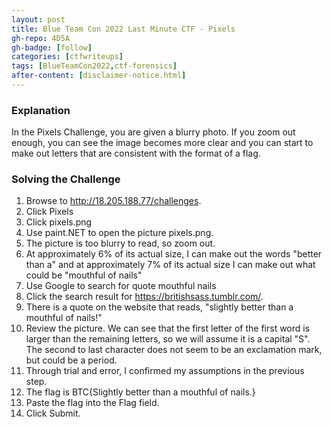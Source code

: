 ```yaml
---
layout: post
title: Blue Team Con 2022 Last Minute CTF - Pixels
gh-repo: 4D5A
gh-badge: [follow]
categories: [ctfwriteups]
tags: [BlueTeamCon2022,ctf-forensics]
after-content: [disclaimer-notice.html]
---
```

### Explanation
In the Pixels Challenge, you are given a blurry photo. If you zoom out enough, you can see the image becomes more clear and you can start to make out letters that are consistent with the format of a flag.

### Solving the Challenge
1. Browse to http://18.205.188.77/challenges.
2. Click Pixels
3. Click pixels.png
4. Use paint.NET to open the picture pixels.png.
5. The picture is too blurry to read, so zoom out.
6. At approximately 6% of its actual size, I can make out the words "better than a" and at approximately 7% of its actual size I can make out what could be "mouthful of nails"
7. Use Google to search for quote mouthful nails
8. Click the search result for https://britishsass.tumblr.com/.
9. There is a quote on the website that reads, "slightly better than a mouthful of nails!"
10. Review the picture. We can see that the first letter of the first word is larger than the remaining letters, so we will assume it is a capital "S". The second to last character does not seem to be an exclamation mark, but could be a period.
11. Through trial and error, I confirmed my assumptions in the previous step.
12. The flag is BTC{Slightly better than a mouthful of nails.}
13. Paste the flag into the Flag field.
14. Click Submit.